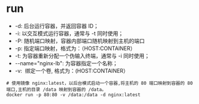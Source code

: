 # run

- -d: 后台运行容器，并返回容器 ID；
- -i: 以交互模式运行容器，通常与 -t 同时使用；
- -P: 随机端口映射，容器内部端口随机映射到主机的端口
- -p: 指定端口映射，格式为：（HOST:CONTAINER）
- -t: 为容器重新分配一个伪输入终端，通常与 -i 同时使用；
- --name="nginx-lb": 为容器指定一个名称；
- -v:  绑定一个卷, 格式为：(HOST:CONTAINER）
```shell
# 使用镜像 nginx:latest，以后台模式启动一个容器,将主机的 80 端口映射到容器的 80 端口,主机的目录 /data 映射到容器的 /data。
docker run -p 80:80 -v /data:/data -d nginx:latest
```